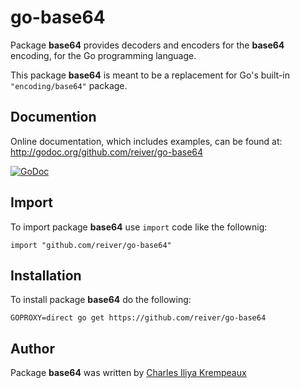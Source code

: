 # go-base64

Package **base64** provides decoders and encoders for the **base64** encoding, for the Go programming language.

This package **base64** is meant to be a replacement for Go's built-in `"encoding/base64"` package.

## Documention

Online documentation, which includes examples, can be found at: http://godoc.org/github.com/reiver/go-base64

[![GoDoc](https://godoc.org/github.com/reiver/go-base64?status.svg)](https://godoc.org/github.com/reiver/go-base64)

## Import

To import package **base64** use `import` code like the follownig:
```
import "github.com/reiver/go-base64"
```

## Installation

To install package **base64** do the following:
```
GOPROXY=direct go get https://github.com/reiver/go-base64
```

## Author

Package **base64** was written by [Charles Iliya Krempeaux](http://reiver.link)
